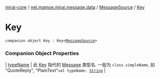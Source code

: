 [mirai-core](../../../index.md) / [net.mamoe.mirai.message.data](../../index.md) / [MessageSource](../index.md) / [Key](./index.md)

# Key

`companion object Key : Key<`[`MessageSource`](../index.md)`>`

### Companion Object Properties

| [typeName](type-name.md) | 此 [Key](../../-message/-key/index.md) 指代的 [Message](../../-message/index.md) 类型名. 一般为 `class.simpleName`, 如 "QuoteReply", "PlainText"`val typeName: `[`String`](https://kotlinlang.org/api/latest/jvm/stdlib/kotlin/-string/index.html) |

